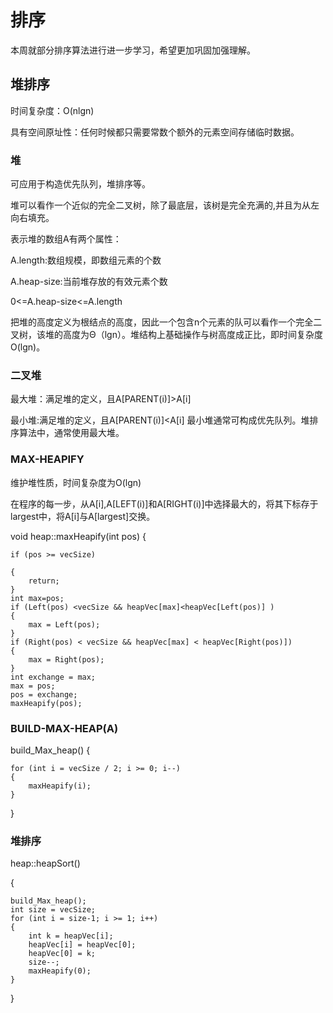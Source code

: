 # 排序
本周就部分排序算法进行进一步学习，希望更加巩固加强理解。
## 堆排序
时间复杂度：O(nlgn)

具有空间原址性：任何时候都只需要常数个额外的元素空间存储临时数据。

### 堆
可应用于构造优先队列，堆排序等。

堆可以看作一个近似的完全二叉树，除了最底层，该树是完全充满的,并且为从左向右填充。

表示堆的数组A有两个属性：

A.length:数组规模，即数组元素的个数

A.heap-size:当前堆存放的有效元素个数

0<=A.heap-size<=A.length

把堆的高度定义为根结点的高度，因此一个包含n个元素的队可以看作一个完全二叉树，该堆的高度为Θ（lgn）。堆结构上基础操作与树高度成正比，即时间复杂度O(lgn)。
### 二叉堆
最大堆：满足堆的定义，且A[PARENT(i)]>A[i]

最小堆:满足堆的定义，且A[PARENT(i)]<A[i]
最小堆通常可构成优先队列。堆排序算法中，通常使用最大堆。
### MAX-HEAPIFY
维护堆性质，时间复杂度为O(lgn)

在程序的每一步，从A[i],A[LEFT(i)]和A[RIGHT(i)]中选择最大的，将其下标存于largest中，将A[i]与A[largest]交换。



   void heap::maxHeapify(int pos)
   {

	if (pos >= vecSize)

	{
		return;
	}
	int max=pos;
	if (Left(pos) <vecSize && heapVec[max]<heapVec[Left(pos)] )
	{
		max = Left(pos);
	}
	if (Right(pos) < vecSize && heapVec[max] < heapVec[Right(pos)])
	{
		max = Right(pos);
	}
	int exchange = max;
	max = pos;
	pos = exchange;
	maxHeapify(pos);

### BUILD-MAX-HEAP(A)


build_Max_heap()
{

	for (int i = vecSize / 2; i >= 0; i--)
	{
		maxHeapify(i);
	}
}

### 堆排序
heap::heapSort()

{
	
    build_Max_heap();
	int size = vecSize;
	for (int i = size-1; i >= 1; i++)
	{
		int k = heapVec[i];
		heapVec[i] = heapVec[0];
		heapVec[0] = k;
		size--;
		maxHeapify(0);
	}
}

